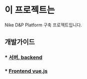 # 이 프로젝트는

Nike D&P Platform 구축 프로젝트입니다.


## 개발가이드

### * [서버, backend](./mdFile/backend.md)
### * [Frontend vue.js](./frontend/nike_vuejs_%EA%B0%9C%EB%B0%9C%EA%B0%80%EC%9D%B4%EB%93%9C.md)

